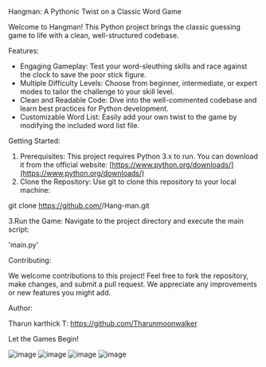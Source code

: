  Hangman: A Pythonic Twist on a Classic Word Game 

Welcome to Hangman! This Python project brings the classic guessing game to life with a clean, well-structured codebase. 

Features:

* Engaging Gameplay: Test your word-sleuthing skills and race against the clock to save the poor stick figure.
* Multiple Difficulty Levels: Choose from beginner, intermediate, or expert modes to tailor the challenge to your skill level. 
* Clean and Readable Code: Dive into the well-commented codebase and learn best practices for Python development. 
* Customizable Word List: Easily add your own twist to the game by modifying the included word list file.


Getting Started:

1. Prerequisites: This project requires Python 3.x to run. You can download it from the official website: [https://www.python.org/downloads/](https://www.python.org/downloads/)
2. Clone the Repository: Use git to clone this repository to your local machine:


git clone https://github.com/<your-username>/Hang-man.git


3.Run the Game: Navigate to the project directory and execute the main script:


'main.py'


Contributing:

We welcome contributions to this project! Feel free to fork the repository, make changes, and submit a pull request. We appreciate any improvements or new features you might add.

 
Author:

Tharun karthick T:  https://github.com/Tharunmoonwalker

Let the Games Begin!

![image](https://github.com/Tharunmoonwalker/Hang-Man/assets/119483447/742a1d0b-14be-497c-ac4a-c2d1825a3274)
![image](https://github.com/Tharunmoonwalker/Hang-Man/assets/119483447/539c1794-85f9-4047-b07a-f775adb7f021)
![image](https://github.com/Tharunmoonwalker/Hang-Man/assets/119483447/063e0d12-df7b-46f9-8b6e-75b75dc62fea)
![image](https://github.com/Tharunmoonwalker/Hang-Man/assets/119483447/64102863-fef2-4d8f-ac1a-61198d2dc0ff)







 
